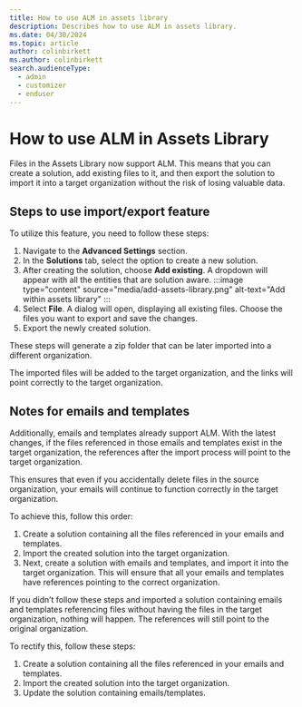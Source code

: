 ```yaml
---
title: How to use ALM in assets library
description: Describes how to use ALM in assets library.
ms.date: 04/30/2024
ms.topic: article
author: colinbirkett
ms.author: colinbirkett
search.audienceType: 
  - admin
  - customizer
  - enduser
---
```


# How to use ALM in Assets Library

Files in the Assets Library now support ALM. This means that you can create a solution, add existing files to it, and then export the solution to import it into a target organization without the risk of losing valuable data.

## Steps to use import/export feature

To utilize this feature, you need to follow these steps:

1. Navigate to the **Advanced Settings** section.
2. In the **Solutions** tab, select the option to create a new solution.
3. After creating the solution, choose **Add existing**. A dropdown will appear with all the entities that are solution aware.
 :::image type="content" source="media/add-assets-library.png" alt-text="Add within assets library" :::
4. Select **File**. A dialog will open, displaying all existing files. Choose the files you want to export and save the changes.
5. Export the newly created solution.

These steps will generate a zip folder that can be later imported into a different organization.

The imported files will be added to the target organization, and the links will point correctly to the target organization.

## Notes for emails and templates

Additionally, emails and templates already support ALM. With the latest changes, if the files referenced in those emails and templates exist in the target organization, the references after the import process will point to the target organization.

This ensures that even if you accidentally delete files in the source organization, your emails will continue to function correctly in the target organization.

To achieve this, follow this order:

1. Create a solution containing all the files referenced in your emails and templates.
2. Import the created solution into the target organization.
3. Next, create a solution with emails and templates, and import it into the target organization. This will ensure that all your emails and templates have references pointing to the correct organization.

If you didn’t follow these steps and imported a solution containing emails and templates referencing files without having the files in the target organization, nothing will happen. The references will still point to the original organization.

To rectify this, follow these steps:

1. Create a solution containing all the files referenced in your emails and templates.
2. Import the created solution into the target organization.
3. Update the solution containing emails/templates.
